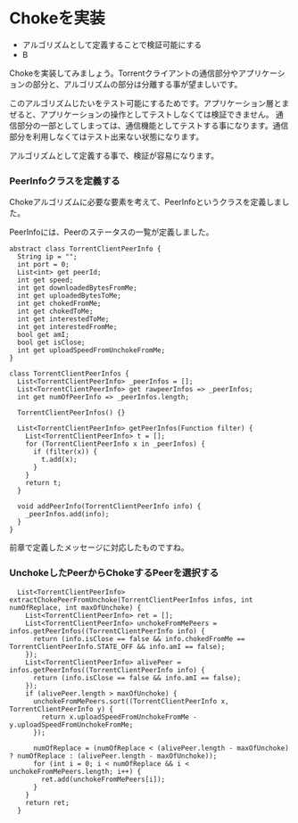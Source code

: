# Chokeを実装
* アルゴリズムとして定義することで検証可能にする
* B


Chokeを実装してみましょう。Torrentクライアントの通信部分やアプリケーションの部分と、アルゴリズムの部分は分離する事が望ましいです。

このアルゴリズムじたいをテスト可能にするためです。アプリケーション層とまぜると、アプリケーションの操作としてテストしなくては検証できません。
通信部分の一部としてしまっては、通信機能としてテストする事になります。通信部分を利用しなくてはテスト出来ない状態になります。

アルゴリズムとして定義する事で、検証が容易になります。


### PeerInfoクラスを定義する

Chokeアルゴリズムに必要な要素を考えて、PeerInfoというクラスを定義しました。

PeerInfoには、Peerのステータスの一覧が定義しました。


```
abstract class TorrentClientPeerInfo {
  String ip = "";
  int port = 0;
  List<int> get peerId;
  int get speed;
  int get downloadedBytesFromMe;
  int get uploadedBytesToMe;
  int get chokedFromMe;
  int get chokedToMe;
  int get interestedToMe;
  int get interestedFromMe;
  bool get amI;
  bool get isClose;
  int get uploadSpeedFromUnchokeFromMe;
}

class TorrentClientPeerInfos {
  List<TorrentClientPeerInfo> _peerInfos = [];
  List<TorrentClientPeerInfo> get rawpeerInfos => _peerInfos;
  int get numOfPeerInfo => _peerInfos.length;

  TorrentClientPeerInfos() {}

  List<TorrentClientPeerInfo> getPeerInfos(Function filter) {
    List<TorrentClientPeerInfo> t = [];
    for (TorrentClientPeerInfo x in _peerInfos) {
      if (filter(x)) {
        t.add(x);
      }
    }
    return t;
  }

  void addPeerInfo(TorrentClientPeerInfo info) {
    _peerInfos.add(info);
  }
}

```

前章で定義したメッセージに対応したものですね。 


### UnchokeしたPeerからChokeするPeerを選択する

```
  List<TorrentClientPeerInfo> extractChokePeerFromUnchoke(TorrentClientPeerInfos infos, int numOfReplace, int maxOfUnchoke) {
    List<TorrentClientPeerInfo> ret = [];
    List<TorrentClientPeerInfo> unchokeFromMePeers = infos.getPeerInfos((TorrentClientPeerInfo info) {
      return (info.isClose == false && info.chokedFromMe == TorrentClientPeerInfo.STATE_OFF && info.amI == false);
    });
    List<TorrentClientPeerInfo> alivePeer = infos.getPeerInfos((TorrentClientPeerInfo info) {
      return (info.isClose == false && info.amI == false);
    });
    if (alivePeer.length > maxOfUnchoke) {
      unchokeFromMePeers.sort((TorrentClientPeerInfo x, TorrentClientPeerInfo y) {
        return x.uploadSpeedFromUnchokeFromMe - y.uploadSpeedFromUnchokeFromMe;
      });

      numOfReplace = (numOfReplace < (alivePeer.length - maxOfUnchoke) ? numOfReplace : (alivePeer.length - maxOfUnchoke));
      for (int i = 0; i < numOfReplace && i < unchokeFromMePeers.length; i++) {
        ret.add(unchokeFromMePeers[i]);
      }
    }
    return ret;
  }
```


